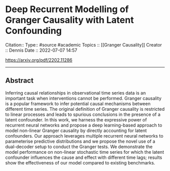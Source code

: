 # Deep Recurrent Modelling of Granger Causality with Latent Confounding
Citation::
Type:: #source #academic 
Topics :: [[Granger Causality]]
Creator :: Dennis
Date :: 2022-07-07 14:57

https://arxiv.org/pdf/2202.11286

---
## Abstract
Inferring causal relationships in observational time series data is an important task when interventions cannot be performed. Granger causality is a popular framework to infer potential causal mechanisms between different time series. The original definition of Granger causality is restricted to linear processes and leads to spurious conclusions in the presence of a latent confounder. In this work, we harness the expressive power of recurrent neural networks and propose a deep learning-based approach to model non-linear Granger causality by directly accounting for latent confounders. Our approach leverages multiple recurrent neural networks to parameterise predictive distributions and we propose the novel use of a dual-decoder setup to conduct the Granger tests. We demonstrate the model performance on non-linear stochastic time series for which the latent confounder influences the cause and effect with different time lags; results show the effectiveness of our model compared to existing benchmarks.